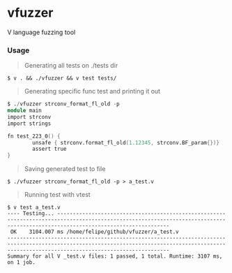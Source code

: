# vfuzzer
V language fuzzing tool


### Usage

> Generating all tests on ./tests dir

`$ v . && ./vfuzzer && v test tests/`


> Generating specific func test and printing it out

```V
$ ./vfuzzer strconv_format_fl_old -p
module main
import strconv
import strings

fn test_223_0() {
        unsafe { strconv.format_fl_old(1.12345, strconv.BF_param{})}
        assert true
}
```

> Saving generated test to file

`$ ./vfuzzer strconv_format_fl_old -p > a_test.v`

> Running test with vtest

```
$ v test a_test.v
---- Testing... --------------------------------------------------------------------------------------------------------------------------------------------------------------------------------
 OK    3104.007 ms /home/felipe/github/vfuzzer/a_test.v
------------------------------------------------------------------------------------------------------------------------------------------------------------------------------------------------
Summary for all V _test.v files: 1 passed, 1 total. Runtime: 3107 ms, on 1 job.
```